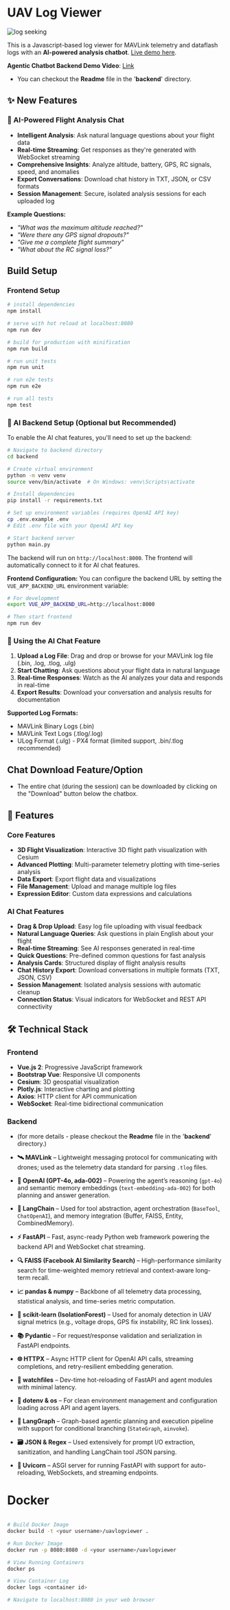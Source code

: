 # UAV Log Viewer

![log seeking](preview.gif "Logo Title Text 1")

This is a Javascript-based log viewer for MAVLink telemetry and dataflash logs with an **AI-powered analysis chatbot**.
[Live demo here](http://plot.ardupilot.org).

**Agentic Chatbot Backend Demo Video**: [Link](https://drive.google.com/file/d/1f1Fz9QSIR2i6Q-iaWyDqM0kguaa5FLgX/view?usp=sharing)

- You can checkout the **Readme** file in the '**backend**' directory.

## ✨ New Features

### 🤖 AI-Powered Flight Analysis Chat
- **Intelligent Analysis**: Ask natural language questions about your flight data
- **Real-time Streaming**: Get responses as they're generated with WebSocket streaming
- **Comprehensive Insights**: Analyze altitude, battery, GPS, RC signals, speed, and anomalies
- **Export Conversations**: Download chat history in TXT, JSON, or CSV formats
- **Session Management**: Secure, isolated analysis sessions for each uploaded log

**Example Questions:**
- *"What was the maximum altitude reached?"*
- *"Were there any GPS signal dropouts?"*
- *"Give me a complete flight summary"*
- *"What about the RC signal loss?"*

## Build Setup

### Frontend Setup

``` bash
# install dependencies
npm install

# serve with hot reload at localhost:8080
npm run dev

# build for production with minification
npm run build

# run unit tests
npm run unit

# run e2e tests
npm run e2e

# run all tests
npm test
```

### 🤖 AI Backend Setup (Optional but Recommended)

To enable the AI chat features, you'll need to set up the backend:

``` bash
# Navigate to backend directory
cd backend

# Create virtual environment
python -m venv venv
source venv/bin/activate  # On Windows: venv\Scripts\activate

# Install dependencies
pip install -r requirements.txt

# Set up environment variables (requires OpenAI API key)
cp .env.example .env
# Edit .env file with your OpenAI API key

# Start backend server
python main.py
```

The backend will run on `http://localhost:8000`. The frontend will automatically connect to it for AI chat features.

**Frontend Configuration:**
You can configure the backend URL by setting the `VUE_APP_BACKEND_URL` environment variable:

```bash
# For development
export VUE_APP_BACKEND_URL=http://localhost:8000

# Then start frontend
npm run dev
```

### 🌟 Using the AI Chat Feature

1. **Upload a Log File**: Drag and drop or browse for your MAVLink log file (.bin, .log, .tlog, .ulg)
2. **Start Chatting**: Ask questions about your flight data in natural language
3. **Real-time Responses**: Watch as the AI analyzes your data and responds in real-time
4. **Export Results**: Download your conversation and analysis results for documentation

**Supported Log Formats:**
- MAVLink Binary Logs (.bin)
- MAVLink Text Logs (.tlog/.log)
- ULog Format (.ulg) - PX4 format (limited support, .bin/.tlog recommended)

## Chat Download Feature/Option
- The entire chat (during the session) can be downloaded by clicking on the "Download" button below the chatbox.

## 🎯 Features

### Core Features
- **3D Flight Visualization**: Interactive 3D flight path visualization with Cesium
- **Advanced Plotting**: Multi-parameter telemetry plotting with time-series analysis
- **Data Export**: Export flight data and visualizations
- **File Management**: Upload and manage multiple log files
- **Expression Editor**: Custom data expressions and calculations

### AI Chat Features
- **Drag & Drop Upload**: Easy log file uploading with visual feedback
- **Natural Language Queries**: Ask questions in plain English about your flight
- **Real-time Streaming**: See AI responses generated in real-time
- **Quick Questions**: Pre-defined common questions for fast analysis
- **Analysis Cards**: Structured display of flight analysis results
- **Chat History Export**: Download conversations in multiple formats (TXT, JSON, CSV)
- **Session Management**: Isolated analysis sessions with automatic cleanup
- **Connection Status**: Visual indicators for WebSocket and REST API connectivity

## 🛠️ Technical Stack

### Frontend
- **Vue.js 2**: Progressive JavaScript framework
- **Bootstrap Vue**: Responsive UI components
- **Cesium**: 3D geospatial visualization
- **Plotly.js**: Interactive charting and plotting
- **Axios**: HTTP client for API communication
- **WebSocket**: Real-time bidirectional communication

### Backend 
- (for more details - please checkout the **Readme** file in the '**backend**' directory.)

* **🛰 MAVLink** –
  Lightweight messaging protocol for communicating with drones; used as the telemetry data standard for parsing `.tlog` files.

* **🧠 OpenAI (GPT-4o, ada-002)** –
  Powering the agent’s reasoning (`gpt-4o`) and semantic memory embeddings (`text-embedding-ada-002`) for both planning and answer generation.

* **🦜 LangChain** –
  Used for tool abstraction, agent orchestration (`BaseTool`, `ChatOpenAI`), and memory integration (Buffer, FAISS, Entity, CombinedMemory).

* **⚡ FastAPI** –
  Fast, async-ready Python web framework powering the backend API and WebSocket chat streaming.

* **🔍 FAISS (Facebook AI Similarity Search)** –
  High-performance similarity search for time-weighted memory retrieval and context-aware long-term recall.

* **📈 pandas & numpy** –
  Backbone of all telemetry data processing, statistical analysis, and time-series metric computation.

* **🧰 scikit-learn (IsolationForest)** –
  Used for anomaly detection in UAV signal metrics (e.g., voltage drops, GPS fix instability, RC link losses).

* **📚 Pydantic** –
  For request/response validation and serialization in FastAPI endpoints.

* **🌐 HTTPX** –
  Async HTTP client for OpenAI API calls, streaming completions, and retry-resilient embedding generation.

* **🧪 watchfiles** –
  Dev-time hot-reloading of FastAPI and agent modules with minimal latency.

* **🔧 dotenv & os** –
  For clean environment management and configuration loading across API and agent layers.

* **🔄 LangGraph** –
  Graph-based agentic planning and execution pipeline with support for conditional branching (`StateGraph`, `ainvoke`).

* **🗃 JSON & Regex** –
  Used extensively for prompt I/O extraction, sanitization, and handling LangChain tool JSON parsing.

* **🧼 Uvicorn** –
  ASGI server for running FastAPI with support for auto-reloading, WebSockets, and streaming endpoints.


# Docker

``` bash

# Build Docker Image
docker build -t <your username>/uavlogviewer .

# Run Docker Image
docker run -p 8080:8080 -d <your username>/uavlogviewer

# View Running Containers
docker ps

# View Container Log
docker logs <container id>

# Navigate to localhost:8080 in your web browser

```
